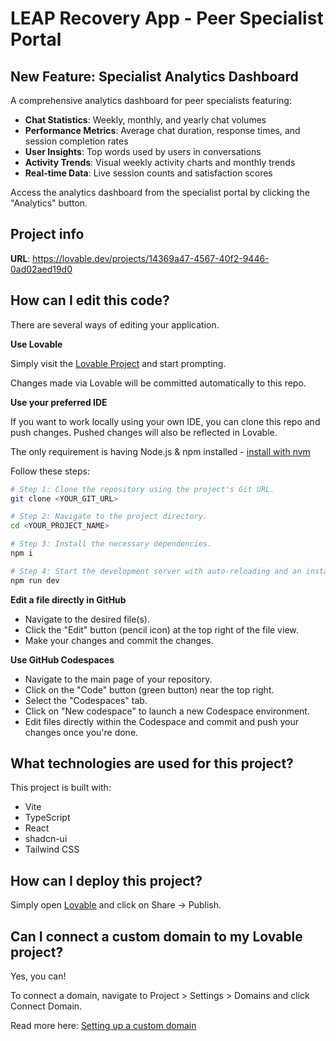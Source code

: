 # LEAP Recovery App - Peer Specialist Portal

## New Feature: Specialist Analytics Dashboard

A comprehensive analytics dashboard for peer specialists featuring:

- **Chat Statistics**: Weekly, monthly, and yearly chat volumes
- **Performance Metrics**: Average chat duration, response times, and session completion rates  
- **User Insights**: Top words used by users in conversations
- **Activity Trends**: Visual weekly activity charts and monthly trends
- **Real-time Data**: Live session counts and satisfaction scores

Access the analytics dashboard from the specialist portal by clicking the "Analytics" button.

## Project info

**URL**: https://lovable.dev/projects/14369a47-4567-40f2-9446-0ad02aed19d0

## How can I edit this code?

There are several ways of editing your application.

**Use Lovable**

Simply visit the [Lovable Project](https://lovable.dev/projects/14369a47-4567-40f2-9446-0ad02aed19d0) and start prompting.

Changes made via Lovable will be committed automatically to this repo.

**Use your preferred IDE**

If you want to work locally using your own IDE, you can clone this repo and push changes. Pushed changes will also be reflected in Lovable.

The only requirement is having Node.js & npm installed - [install with nvm](https://github.com/nvm-sh/nvm#installing-and-updating)

Follow these steps:

```sh
# Step 1: Clone the repository using the project's Git URL.
git clone <YOUR_GIT_URL>

# Step 2: Navigate to the project directory.
cd <YOUR_PROJECT_NAME>

# Step 3: Install the necessary dependencies.
npm i

# Step 4: Start the development server with auto-reloading and an instant preview.
npm run dev
```

**Edit a file directly in GitHub**

- Navigate to the desired file(s).
- Click the "Edit" button (pencil icon) at the top right of the file view.
- Make your changes and commit the changes.

**Use GitHub Codespaces**

- Navigate to the main page of your repository.
- Click on the "Code" button (green button) near the top right.
- Select the "Codespaces" tab.
- Click on "New codespace" to launch a new Codespace environment.
- Edit files directly within the Codespace and commit and push your changes once you're done.

## What technologies are used for this project?

This project is built with:

- Vite
- TypeScript
- React
- shadcn-ui
- Tailwind CSS

## How can I deploy this project?

Simply open [Lovable](https://lovable.dev/projects/14369a47-4567-40f2-9446-0ad02aed19d0) and click on Share -> Publish.

## Can I connect a custom domain to my Lovable project?

Yes, you can!

To connect a domain, navigate to Project > Settings > Domains and click Connect Domain.

Read more here: [Setting up a custom domain](https://docs.lovable.dev/tips-tricks/custom-domain#step-by-step-guide)
